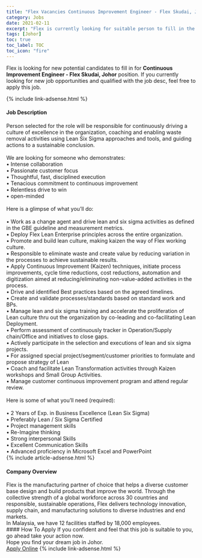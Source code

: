 ```yaml
---
title: "Flex Vacancies Continuous Improvement Engineer - Flex Skudai, Johor" 
category: Jobs 
date: 2021-02-11 
excerpt: "Flex is currently looking for suitable person to fill in the Continuous Improvement Engineer - Flex Skudai, Johor which based in Johor" 
tags: [Johor] 
toc: true 
toc_label: TOC 
toc_icon: "fire" 
--- 
```


<p>Flex is looking for new potential candidates to fill in for <b>Continuous Improvement Engineer - Flex Skudai, Johor</b> position. If you currently looking for new job opportunities and qualified with the job desc, feel free to apply this job.
</p>{% include link-adsense.html %} 
<div><div><h4>Job Description</h4></div><div><div><span><div><div>Person selected for the role will be responsible for continuously driving a culture of excellence in the organization, coaching and enabling waste removal activities using Lean Six Sigma approaches and tools, and guiding actions to a sustainable conclusion.</div><div><br>We are looking for someone who demonstrates:<br>&#8226; Intense collaboration<br>&#8226; Passionate customer focus<br>&#8226; Thoughtful, fast, disciplined execution<br>&#8226; Tenacious commitment to continuous improvement<br>&#8226; Relentless drive to win<br>&#8226; open-minded</div><div><br>Here is a glimpse of what you&#8217;ll do:</div><div><br>&#8226; Work as a change agent and drive lean and six sigma activities as defined in the GBE guideline and measurement metrics.<br>&#8226; Deploy Flex Lean Enterprise principles across the entire organization.<br>&#8226; Promote and build lean culture, making kaizen the way of Flex working culture.<br>&#8226; Responsible to eliminate waste and create value by reducing variation in the processes to achieve sustainable results.<br>&#8226; Apply Continuous Improvement (Kaizen) techniques, initiate process improvements, cycle time reductions, cost reductions, automation and digitization aimed at reducing/eliminating non-value-added activities in the process.<br>&#8226; Drive and identified Best practices based on the agreed timelines.<br>&#8226; Create and validate processes/standards based on standard work and BPs.<br>&#8226; Manage lean and six sigma training and accelerate the proliferation of Lean culture thru out the organization by co-leading and co-facilitating Lean Deployment.<br>&#8226; Perform assessment of continuously tracker in Operation/Supply chain/Office and initiatives to close gaps.<br>&#8226; Actively participate in the selection and executions of lean and six sigma projects.<br>&#8226; For assigned special project/segment/customer priorities to formulate and propose strategy of Lean<br>&#8226; Coach and facilitate Lean Transformation activities through Kaizen workshops and Small Group Activities.<br>&#8226; Manage customer continuous improvement program and attend regular review.</div><div><br>Here is some of what you&#8217;ll need (required):</div><div><br>&#8226; 2 Years of Exp. in Business Excellence (Lean Six Sigma)<br>&#8226; Preferably Lean / Six Sigma Certified<br>&#8226; Project management skills<br>&#8226; Re-Imagine thinking<br>&#8226; Strong interpersonal Skills<br>&#8226; Excellent Communication Skills<br>&#8226; Advanced proficiency in Microsoft Excel and PowerPoint</div></div></span></div></div></div> 
{% include article-adsense.html %} 
<div><div><h4>Company Overview</h4></div><div><div><span><div><div>
	Flex is the manufacturing partner of choice that helps a diverse customer base design and build products that improve the world. Through the collective strength of a global workforce across 30 countries and responsible, sustainable operations, Flex delivers technology innovation, supply chain, and manufacturing solutions to diverse industries and end markets.
	<div>
		In Malaysia, we have 12 facilities staffed by 18,000 employees.</div>
</div></div></span></div></div></div> 
#### How To Apply 
If you confident and feel that this job is suitable to you, go ahead take your action now. <br/> 
Hope you find your dream job in Johor. <br/> 
<a href="https://www.jobstreet.com.my/en/job/continuous-improvement-engineer-flex-skudai-johor-4481023?jobId=jobstreet-my-job-4481023&" class="btn btn--info" target="_blank" rel="nofollow noopenner">Apply Online</a> 
{% include link-adsense.html %} 